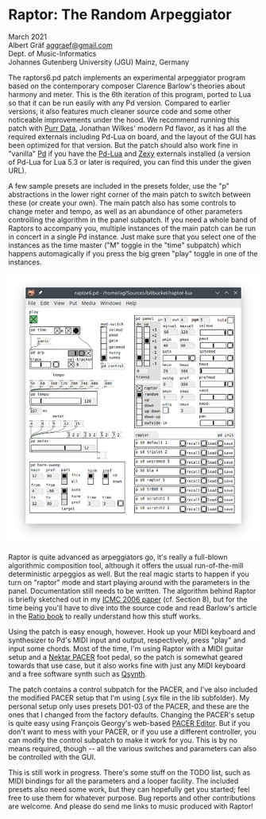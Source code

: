 # Raptor: The Random Arpeggiator

March 2021  
Albert Gräf <aggraef@gmail.com>  
Dept. of Music-Informatics  
Johannes Gutenberg University (JGU) Mainz, Germany

The raptors6.pd patch implements an experimental arpeggiator program based on the contemporary composer Clarence Barlow's theories about harmony and meter. This is the 6th iteration of this program, ported to Lua so that it can be run easily with any Pd version. Compared to earlier versions, it also features much cleaner source code and some other noticeable improvements under the hood. We recommend running this patch with [Purr Data][], Jonathan Wilkes' modern Pd flavor, as it has all the required externals including Pd-Lua on board, and the layout of the GUI has been optimized for that version. But the patch should also work fine in "vanilla" [Pd][] if you have the [Pd-Lua][] and [Zexy][] externals installed (a version of Pd-Lua for Lua 5.3 or later is required, you can find this under the given URL).

A few sample presets are included in the presets folder, use the "p" abstractions in the lower right corner of the main patch to switch between these (or create your own). The main patch also has some controls to change meter and tempo, as well as an abundance of other parameters controlling the algorithm in the panel subpatch. If you need a whole band of Raptors to accompany you, multiple instances of the main patch can be run in concert in a single Pd instance. Just make sure that you select one of the instances as the time master ("M" toggle in the "time" subpatch) which happens automagically if you press the big green "play" toggle in one of the instances.

![raptor6](raptor6.png)

Raptor is quite advanced as arpeggiators go, it's really a full-blown algorithmic composition tool, although it offers the usual run-of-the-mill deterministic arpeggios as well. But the real magic starts to happen if you turn on "raptor" mode and start playing around with the parameters in the panel. Documentation still needs to be written. The algorithm behind Raptor is briefly sketched out in my [ICMC 2006 paper][] (cf. Section 8), but for the time being you'll have to dive into the source code and read Barlow's article in the [Ratio book][] to really understand how this stuff works.

Using the patch is easy enough, however. Hook up your MIDI keyboard and synthesizer to Pd's MIDI input and output, respectively, press "play" and input some chords. Most of the time, I'm using Raptor with a MIDI guitar setup and a [Nektar PACER][] foot pedal, so the patch is somewhat geared towards that use case, but it also works fine with just any MIDI keyboard and a free software synth such as [Qsynth][].

The patch contains a control subpatch for the PACER, and I've also included the modified PACER setup that I'm using (.syx file in the lib subfolder). My personal setup only uses presets D01-03 of the PACER, and these are the ones that I changed from the factory defaults. Changing the PACER's setup is quite easy using François Georgy's web-based [PACER Editor][]. But if you don't want to mess with your PACER, or if you use a different controller, you can modify the control subpatch to make it work for you. This is by no means required, though -- all the various switches and parameters can also be controlled with the GUI.

This is still work in progress. There's some stuff on the TODO list, such as MIDI bindings for all the parameters and a looper facility. The included presets also need some work, but they can hopefully get you started; feel free to use them for whatever purpose. Bug reports and other contributions are welcome. And please do send me links to music produced with Raptor!

[ICMC 2006 paper]: http://hdl.handle.net/2027/spo.bbp2372.2006.021
[Ratio book]: http://clarlow.org/wp-content/uploads/2016/10/THE-RATIO-BOOK.pdf

[Purr Data]: https://agraef.github.io/purr-data/
[Pd]: http://msp.ucsd.edu/software.html
[Zexy]: https://github.com/iem-projects/pd-zexy
[Pd-Lua]: https://agraef.github.io/pd-lua/
[Qsynth]: https://qsynth.sourceforge.io/
[Nektar PACER]: https://nektartech.com/pacer-midi-daw-footswitch-controller/
[PACER Editor]: https://studiocode.dev/pacer-editor
